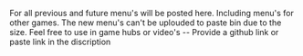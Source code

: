 For all previous and future menu's will be posted here.
Including menu's for other games.
The new menu's can't be uplouded to paste bin due to the size.
Feel free to use in game hubs or video's
-- Provide a github link or paste link in the discription 
